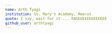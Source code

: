 ```yaml
---
name: Arth Tyagi
institution: St. Mary's Academy, Meerut
quote: I say, wait for it ... RAGEEEEEEEEEEEEE
github_user: arthtyagi
---
```

